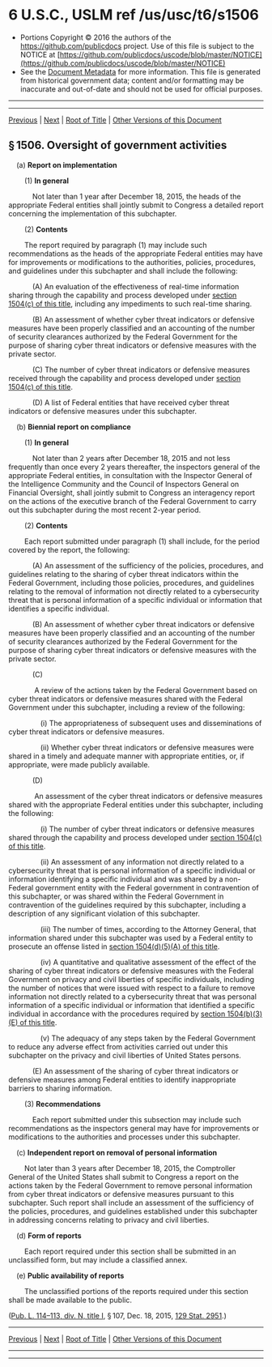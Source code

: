 ---
---

# 6 U.S.C., USLM ref /us/usc/t6/s1506

* Portions Copyright © 2016 the authors of the https://github.com/publicdocs project.
  Use of this file is subject to the NOTICE at [https://github.com/publicdocs/uscode/blob/master/NOTICE](https://github.com/publicdocs/uscode/blob/master/NOTICE)
* See the [Document Metadata](././../../../../..//README.md) for more information.
  This file is generated from historical government data; content and/or formatting may be inaccurate and out-of-date and should not be used for official purposes.

----------
----------

[Previous](./../../../../..//us/usc/t6/ch6/schI/m__us_usc_t6_s1505.md) | [Next](./../../../../..//us/usc/t6/ch6/schI/m__us_usc_t6_s1507.md) | [Root of Title](./../../../../../) | [Other Versions of this Document](https://publicdocs.github.io/go/links?ns=uslm&ref=%2Fus%2Fusc%2Ft6%2Fs1506)

## § 1506. Oversight of government activities

    (a) __Report on implementation__ 

        (1) __In general__ 

            Not later than 1 year after December 18, 2015, the heads of the appropriate Federal entities shall jointly submit to Congress a detailed report concerning the implementation of this subchapter.

        (2) __Contents__ 

        The report required by paragraph (1) may include such recommendations as the heads of the appropriate Federal entities may have for improvements or modifications to the authorities, policies, procedures, and guidelines under this subchapter and shall include the following:

            (A) An evaluation of the effectiveness of real-time information sharing through the capability and process developed under [section 1504(c) of this title][/us/usc/t6/s1504/c], including any impediments to such real-time sharing.

            (B) An assessment of whether cyber threat indicators or defensive measures have been properly classified and an accounting of the number of security clearances authorized by the Federal Government for the purpose of sharing cyber threat indicators or defensive measures with the private sector.

            (C) The number of cyber threat indicators or defensive measures received through the capability and process developed under [section 1504(c) of this title][/us/usc/t6/s1504/c].

            (D) A list of Federal entities that have received cyber threat indicators or defensive measures under this subchapter.

    (b) __Biennial report on compliance__ 

        (1) __In general__ 

            Not later than 2 years after December 18, 2015 and not less frequently than once every 2 years thereafter, the inspectors general of the appropriate Federal entities, in consultation with the Inspector General of the Intelligence Community and the Council of Inspectors General on Financial Oversight, shall jointly submit to Congress an interagency report on the actions of the executive branch of the Federal Government to carry out this subchapter during the most recent 2-year period.

        (2) __Contents__ 

        Each report submitted under paragraph (1) shall include, for the period covered by the report, the following:

            (A) An assessment of the sufficiency of the policies, procedures, and guidelines relating to the sharing of cyber threat indicators within the Federal Government, including those policies, procedures, and guidelines relating to the removal of information not directly related to a cybersecurity threat that is personal information of a specific individual or information that identifies a specific individual.

            (B) An assessment of whether cyber threat indicators or defensive measures have been properly classified and an accounting of the number of security clearances authorized by the Federal Government for the purpose of sharing cyber threat indicators or defensive measures with the private sector.

            (C)

             A review of the actions taken by the Federal Government based on cyber threat indicators or defensive measures shared with the Federal Government under this subchapter, including a review of the following:

                (i) The appropriateness of subsequent uses and disseminations of cyber threat indicators or defensive measures.

                (ii) Whether cyber threat indicators or defensive measures were shared in a timely and adequate manner with appropriate entities, or, if appropriate, were made publicly available.

            (D)

             An assessment of the cyber threat indicators or defensive measures shared with the appropriate Federal entities under this subchapter, including the following:

                (i) The number of cyber threat indicators or defensive measures shared through the capability and process developed under [section 1504(c) of this title][/us/usc/t6/s1504/c].

                (ii) An assessment of any information not directly related to a cybersecurity threat that is personal information of a specific individual or information identifying a specific individual and was shared by a non-Federal government entity with the Federal government in contravention of this subchapter, or was shared within the Federal Government in contravention of the guidelines required by this subchapter, including a description of any significant violation of this subchapter.

                (iii) The number of times, according to the Attorney General, that information shared under this subchapter was used by a Federal entity to prosecute an offense listed in [section 1504(d)(5)(A) of this title][/us/usc/t6/s1504/d/5/A].

                (iv) A quantitative and qualitative assessment of the effect of the sharing of cyber threat indicators or defensive measures with the Federal Government on privacy and civil liberties of specific individuals, including the number of notices that were issued with respect to a failure to remove information not directly related to a cybersecurity threat that was personal information of a specific individual or information that identified a specific individual in accordance with the procedures required by [section 1504(b)(3)(E) of this title][/us/usc/t6/s1504/b/3/E].

                (v) The adequacy of any steps taken by the Federal Government to reduce any adverse effect from activities carried out under this subchapter on the privacy and civil liberties of United States persons.

            (E) An assessment of the sharing of cyber threat indicators or defensive measures among Federal entities to identify inappropriate barriers to sharing information.

        (3) __Recommendations__ 

            Each report submitted under this subsection may include such recommendations as the inspectors general may have for improvements or modifications to the authorities and processes under this subchapter.

    (c) __Independent report on removal of personal information__ 

        Not later than 3 years after December 18, 2015, the Comptroller General of the United States shall submit to Congress a report on the actions taken by the Federal Government to remove personal information from cyber threat indicators or defensive measures pursuant to this subchapter. Such report shall include an assessment of the sufficiency of the policies, procedures, and guidelines established under this subchapter in addressing concerns relating to privacy and civil liberties.

    (d) __Form of reports__ 

        Each report required under this section shall be submitted in an unclassified form, but may include a classified annex.

    (e) __Public availability of reports__ 

        The unclassified portions of the reports required under this section shall be made available to the public.

([Pub. L. 114–113, div. N, title I][/us/pl/114/113/dN/tI], § 107, Dec. 18, 2015, [129 Stat. 2951][/us/stat/129/2951].)

----------

[Previous](./../../../../..//us/usc/t6/ch6/schI/m__us_usc_t6_s1505.md) | [Next](./../../../../..//us/usc/t6/ch6/schI/m__us_usc_t6_s1507.md) | [Root of Title](./../../../../../) | [Other Versions of this Document](https://publicdocs.github.io/go/links?ns=uslm&ref=%2Fus%2Fusc%2Ft6%2Fs1506)

----------
----------

[/us/usc/t6/s1504/c]: https://publicdocs.github.io/go/links?ns=uslm&ref=%2Fus%2Fusc%2Ft6%2Fs1504%2Fc
[/us/usc/t6/s1504/c]: https://publicdocs.github.io/go/links?ns=uslm&ref=%2Fus%2Fusc%2Ft6%2Fs1504%2Fc
[/us/usc/t6/s1504/c]: https://publicdocs.github.io/go/links?ns=uslm&ref=%2Fus%2Fusc%2Ft6%2Fs1504%2Fc
[/us/usc/t6/s1504/d/5/A]: https://publicdocs.github.io/go/links?ns=uslm&ref=%2Fus%2Fusc%2Ft6%2Fs1504%2Fd%2F5%2FA
[/us/usc/t6/s1504/b/3/E]: https://publicdocs.github.io/go/links?ns=uslm&ref=%2Fus%2Fusc%2Ft6%2Fs1504%2Fb%2F3%2FE
[/us/pl/114/113/dN/tI]: https://publicdocs.github.io/go/links?ns=uslm&ref=%2Fus%2Fpl%2F114%2F113%2FdN%2FtI
[/us/stat/129/2951]: https://publicdocs.github.io/go/links?ns=uslm&ref=%2Fus%2Fstat%2F129%2F2951


